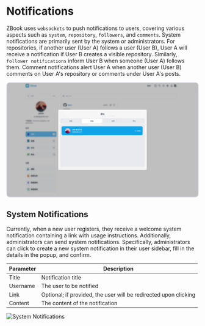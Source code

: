 # Notifications

ZBook uses `websockets` to push notifications to users, covering various aspects such as `system`, `repository`, `followers`, and `comments`. System notifications are primarily sent by the system or administrators. For repositories, if another user (User A) follows a user (User B), User A will receive a notification if User B creates a visible repository. Similarly, `follower notifications` inform User B when someone (User A) follows them. Comment notifications alert User A when another user (User B) comments on User A's repository or comments under User A's posts.

![Notifications](./assets/通知.png)

## System Notifications

Currently, when a new user registers, they receive a welcome system notification containing a link with usage instructions. Additionally, administrators can send system notifications. Specifically, administrators can click to create a new system notification in their user sidebar, fill in the details in the popup, and confirm.

| Parameter | Description                               |
| --------- | ----------------------------------------- |
| Title     | Notification title                        |
| Username  | The user to be notified                   |
| Link      | Optional; if provided, the user will be redirected upon clicking |
| Content   | The content of the notification           |

![System Notifications](./assets/通知.gif)